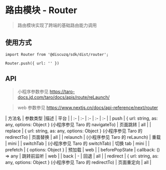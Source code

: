# 路由模块 - Router
> 路由模块实现了跨端的基础路由能力调用 

## 使用方式
```
import Router from '@discuzq/sdk/dist/router';

Router.push({ url: '' })
```

## API

> 小程序参数参见 https://taro-docs.jd.com/taro/docs/apis/route/reLaunch/

> web 参数参见 https://www.nextjs.cn/docs/api-reference/next/router

| 方法名 | 参数类型 |描述 | 平台 |
| :- | :- | :- | :- | :- |
| push | { url: string, as: any, options: Object } (小程序参见 Taro 的 navigateTo) | 页面跳转 | all |
| replace | { url: string, as: any, options: Object }  (小程序参见 Taro 的 redirectTo) | 页面替换 |  all |
| relaunch | (小程序参见 Taro 的 reLaunch) | 重载 | mini |
| switchTab | (小程序参见 Taro 的 switchTab) | 切换 tab | mini |
| prefetch | { options: Object }  | 预加载 | web |
| beforePopState | callback: () => any | 跳转前监听 | web |
| back | - | 回退 | all |
| redirect | { url: string, as: any, options: Object } (小程序参见 Taro 的 redirectTo) | 页面重定向 | all |